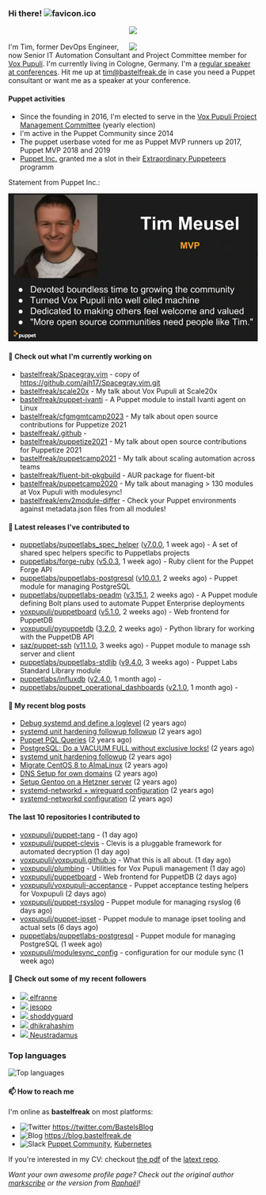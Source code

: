 ### Hi there! ![favicon.ico](https://raw.githubusercontent.com/bastelfreak/bastelfreak/master/favicon.ico)

<p align="center">
  <a href="https://github.com/ryo-ma/github-profile-trophy"><img src="https://github-profile-trophy.vercel.app/?username=bastelfreak&theme=darkhub&margin-w=15&margin-h=15&no-frame=true&column=5"/></a>
</p>

<img align="right" src="https://avatars.githubusercontent.com/bastelfreak" width="260">

I'm Tim, former DevOps Engineer, now Senior IT Automation Consultant and Project
Committee member for [Vox Pupuli](https://voxpupuli.org).
I'm currently living in Cologne, Germany. I'm a
[regular speaker at conferences](https://github.com/bastelfreak/talks#collection-of-talks-proposals-and-related-stuff).
Hit me up at [tim@bastelfreak.de](mailto:tim@bastelfeak.de) in case you need a
Puppet consultant or want me as a speaker at your conference.

#### Puppet activities

* Since the founding in 2016, I'm elected to serve in the [Vox Pupuli Project Management Committee](https://voxpupuli.org/blog/2016/10/12/pmc-election-results/) (yearly election)
* I'm active in the Puppet Community since 2014
* The puppet userbase voted for me as Puppet MVP runners up 2017, Puppet MVP 2018 and 2019
* [Puppet Inc.](https://puppet.com) granted me a slot in their [Extraordinary Puppeteers](https://puppet-champions.github.io/profiles.html) programm

Statement from Puppet Inc.:

![mvp statement](https://raw.githubusercontent.com/bastelfreak/bastelfreak/master/MVP.png)

#### 🌱 Check out what I'm currently working on


- [bastelfreak/Spacegray.vim](https://github.com/bastelfreak/Spacegray.vim) - copy of https://github.com/ajh17/Spacegray.vim.git
- [bastelfreak/scale20x](https://github.com/bastelfreak/scale20x) - My talk about Vox Pupuli at Scale20x
- [bastelfreak/puppet-ivanti](https://github.com/bastelfreak/puppet-ivanti) - A Puppet module to install Ivanti agent on Linux
- [bastelfreak/cfgmgmtcamp2023](https://github.com/bastelfreak/cfgmgmtcamp2023) - My talk about open source contributions for Puppetize 2021
- [bastelfreak/.github](https://github.com/bastelfreak/.github) - 
- [bastelfreak/puppetize2021](https://github.com/bastelfreak/puppetize2021) - My talk about open source contributions for Puppetize 2021
- [bastelfreak/puppetcamp2021](https://github.com/bastelfreak/puppetcamp2021) - My talk about scaling automation across teams
- [bastelfreak/fluent-bit-pkgbuild](https://github.com/bastelfreak/fluent-bit-pkgbuild) - AUR package for fluent-bit
- [bastelfreak/puppetcamp2020](https://github.com/bastelfreak/puppetcamp2020) - My talk about managing &gt; 130 modules at Vox Pupuli with modulesync!
- [bastelfreak/env2module-differ](https://github.com/bastelfreak/env2module-differ) - Check your Puppet environments against metadata.json files from all modules!

#### 🔭 Latest releases I've contributed to


- [puppetlabs/puppetlabs_spec_helper](https://github.com/puppetlabs/puppetlabs_spec_helper) ([v7.0.0](https://github.com/puppetlabs/puppetlabs_spec_helper/releases/tag/v7.0.0), 1 week ago) - A set of shared spec helpers specific to Puppetlabs projects
- [puppetlabs/forge-ruby](https://github.com/puppetlabs/forge-ruby) ([v5.0.3](https://github.com/puppetlabs/forge-ruby/releases/tag/v5.0.3), 1 week ago) - Ruby client for the Puppet Forge API
- [puppetlabs/puppetlabs-postgresql](https://github.com/puppetlabs/puppetlabs-postgresql) ([v10.0.1](https://github.com/puppetlabs/puppetlabs-postgresql/releases/tag/v10.0.1), 2 weeks ago) - Puppet module for managing PostgreSQL
- [puppetlabs/puppetlabs-peadm](https://github.com/puppetlabs/puppetlabs-peadm) ([v3.15.1](https://github.com/puppetlabs/puppetlabs-peadm/releases/tag/v3.15.1), 2 weeks ago) - A Puppet module defining Bolt plans used to automate Puppet Enterprise deployments
- [voxpupuli/puppetboard](https://github.com/voxpupuli/puppetboard) ([v5.1.0](https://github.com/voxpupuli/puppetboard/releases/tag/v5.1.0), 2 weeks ago) - Web frontend for PuppetDB
- [voxpupuli/pypuppetdb](https://github.com/voxpupuli/pypuppetdb) ([3.2.0](https://github.com/voxpupuli/pypuppetdb/releases/tag/3.2.0), 2 weeks ago) - Python library for working with the PuppetDB API
- [saz/puppet-ssh](https://github.com/saz/puppet-ssh) ([v11.1.0](https://github.com/saz/puppet-ssh/releases/tag/v11.1.0), 3 weeks ago) - Puppet module to manage ssh server and client
- [puppetlabs/puppetlabs-stdlib](https://github.com/puppetlabs/puppetlabs-stdlib) ([v9.4.0](https://github.com/puppetlabs/puppetlabs-stdlib/releases/tag/v9.4.0), 3 weeks ago) - Puppet Labs Standard Library module
- [puppetlabs/influxdb](https://github.com/puppetlabs/influxdb) ([v2.4.0](https://github.com/puppetlabs/influxdb/releases/tag/v2.4.0), 1 month ago) - 
- [puppetlabs/puppet_operational_dashboards](https://github.com/puppetlabs/puppet_operational_dashboards) ([v2.1.0](https://github.com/puppetlabs/puppet_operational_dashboards/releases/tag/v2.1.0), 1 month ago) - 

#### 📜 My recent blog posts


- [Debug systemd and define a loglevel](https://blog.bastelfreak.de/2022/02/debug-systemd-and-define-a-loglevel/) (2 years ago)
- [systemd unit hardening followup followup](https://blog.bastelfreak.de/2022/01/systemd-unit-hardening-followup-followup/) (2 years ago)
- [Puppet PQL Queries](https://blog.bastelfreak.de/2022/01/puppet-pql-queries/) (2 years ago)
- [PostgreSQL: Do a VACUUM FULL without exclusive locks!](https://blog.bastelfreak.de/2022/01/postgresql-do-a-vacuum-full-without-exclusive-locks/) (2 years ago)
- [systemd unit hardening followup](https://blog.bastelfreak.de/2022/01/systemd-unit-hardening-followup/) (2 years ago)
- [Migrate CentOS 8 to AlmaLinux](https://blog.bastelfreak.de/2022/01/migrate-centos-8-to-almalinux/) (2 years ago)
- [DNS Setup for own domains](https://blog.bastelfreak.de/2022/01/dns-setup-for-own-domains/) (2 years ago)
- [Setup Gentoo on a Hetzner server](https://blog.bastelfreak.de/2022/01/setup-gentoo-on-a-hetzner-server/) (2 years ago)
- [systemd-networkd &#43; wireguard configuration](https://blog.bastelfreak.de/2022/01/systemd-networkd-wireguard-configuration/) (2 years ago)
- [systemd-networkd configuration](https://blog.bastelfreak.de/2022/01/systemd-networkd-configuration/) (2 years ago)

#### The last 10 repositories I contributed to


- [voxpupuli/puppet-tang](https://github.com/voxpupuli/puppet-tang) -  (1 day ago)
- [voxpupuli/puppet-clevis](https://github.com/voxpupuli/puppet-clevis) - Clevis is a pluggable framework for automated decryption (1 day ago)
- [voxpupuli/voxpupuli.github.io](https://github.com/voxpupuli/voxpupuli.github.io) - What this is all about. (1 day ago)
- [voxpupuli/plumbing](https://github.com/voxpupuli/plumbing) - Utilities for Vox Pupuli management (1 day ago)
- [voxpupuli/puppetboard](https://github.com/voxpupuli/puppetboard) - Web frontend for PuppetDB (2 days ago)
- [voxpupuli/voxpupuli-acceptance](https://github.com/voxpupuli/voxpupuli-acceptance) - Puppet acceptance testing helpers for Voxpupuli (2 days ago)
- [voxpupuli/puppet-rsyslog](https://github.com/voxpupuli/puppet-rsyslog) - Puppet module for managing rsyslog (6 days ago)
- [voxpupuli/puppet-ipset](https://github.com/voxpupuli/puppet-ipset) - Puppet module to manage ipset tooling and actual sets (6 days ago)
- [puppetlabs/puppetlabs-postgresql](https://github.com/puppetlabs/puppetlabs-postgresql) - Puppet module for managing PostgreSQL (1 week ago)
- [voxpupuli/modulesync_config](https://github.com/voxpupuli/modulesync_config) - configuration for our module sync (1 week ago)

#### 👥 Check out some of my recent followers


- [<img src="https://avatars.githubusercontent.com/u/861038?v=4" height="20"/> elfranne](https://github.com/elfranne)
- [<img src="https://avatars.githubusercontent.com/u/11245819?u=a9f747e75437564ebd0cba9931aabc72120fdb7a&amp;v=4" height="20"/> jesopo](https://github.com/jesopo)
- [<img src="https://avatars.githubusercontent.com/u/42909235?u=52b20bf98c0006051426344acd366fe0e04c81e4&amp;v=4" height="20"/> shoddyguard](https://github.com/shoddyguard)
- [<img src="https://avatars.githubusercontent.com/u/43034730?v=4" height="20"/> dhikrahashim](https://github.com/dhikrahashim)
- [<img src="https://avatars.githubusercontent.com/u/104737?u=24b53dd7f97ac2811160705ccb58495692e6eb6c&amp;v=4" height="20"/> Neustradamus](https://github.com/Neustradamus)

### Top languages

![Top languages](https://github-readme-stats.vercel.app/api/top-langs/?username=bastelfreak&hide_title=true)

#### 📫 How to reach me

I'm online as **bastelfreak** on most platforms:

- <img src="https://raw.githubusercontent.com/FortAwesome/Font-Awesome/master/svgs/brands/twitter.svg" width="20" alt="Twitter" /> https://twitter.com/BastelsBlog
- <img src="https://raw.githubusercontent.com/FortAwesome/Font-Awesome/master/svgs/brands/wordpress.svg" width="20" alt="Blog" /> https://blog.bastelfreak.de
- <img src="https://raw.githubusercontent.com/FortAwesome/Font-Awesome/master/svgs/brands/slack.svg" width="20" alt="Slack" /> [Puppet Community](https://slack.puppet.com/), [Kubernetes](https://slack.k8s.io/)

If you're interested in my CV: checkout [the pdf](https://github.com/bastelfreak/cv/raw/master/content-en.pdf) of the [latext repo](https://github.com/bastelfreak/cv#readme).

*Want your own awesome profile page? Check out the original author [markscribe](https://github.com/muesli/markscribe) or the version from [Raphaël](https://github.com/raphink/raphink#hi-there-)!*
